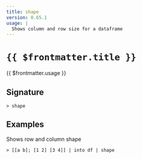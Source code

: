 ```yaml
---
title: shape
version: 0.65.1
usage: |
  Shows column and row size for a dataframe
---
```


# <code>{{ $frontmatter.title }}</code>

<div style='white-space: pre-wrap;'>{{ $frontmatter.usage }}</div>

## Signature

```> shape ```

## Examples

Shows row and column shape
```shell
> [[a b]; [1 2] [3 4]] | into df | shape
```
